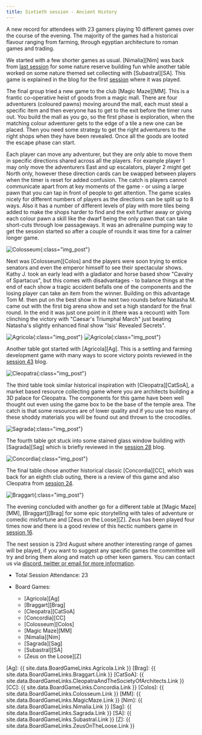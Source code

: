 ```yaml
---
title: Sixtieth session - Ancient History
---
```


A new record for attendees with 23 gamers playing 10 different games over the course of the evening. The majority of the games had a historical flavour ranging from farming, through egyptian architecture to roman games and trading. 

We started with a few shorter games as usual. [Nimalia][Nim] was back from [last session][59] for some nature reserve building fun while another table worked on some nature themed set collecting with [Subastral][SA]. This game is explained in the blog for the first [session][44] where it was played.

The final group tried a new game to the club [Magic Maze][MM]. This is a frantic co-operative heist of goods from a magic mall. There are four adventurers (coloured pawns) moving around the mall, each must steal a specific item and then everyone has to get to the exit before the timer runs out. You build the mall as you go, so the first phase is exploration, when the matching colour adventurer gets to the edge of a tile a new one can be placed. Then you need some strategy to get the right adventurers to the right shops when they have been revealed. Once all the goods are looted the escape phase can start.

 Each player can move any adventurer, but they are only able to move them in specific directions shared across all the players. For example player 1 may only move the adventurers East and up escalators, player 2 might get North only, however these direction cards can be swapped between players when the timer is reset for added confusion. The catch is players cannot communicate apart from at key moments of the game - or using a large pawn that you can tap in front of people to get attention. The game scales nicely for different numbers of players as the directions can be split up to 8 ways. Also it has a number of different levels of play with more tiles being added to make the shops harder to find and the exit further away or giving each colour pawn a skill like the dwarf being the only pawn that can take short-cuts through low passageways. It was an adrenaline pumping way to get the session started so after a couple of rounds it was time for a calmer longer game.

![Colosseum](/images/posts/2023_08_09/Colosseum01.jpg "Colosseum"){:class="img_post"}

Next was [Colosseum][Colos] and the players were soon trying to entice senators and even the emperor himself to see their spectacular shows. Kathy J. took an early lead with a gladiator and horse based show "Cavalry of Spartacus", but this comes with disadvantages - to balance things at the end of each show a tragic accident befalls one of the components and the losing player can take an item from the winner. Building on this advantage Tom M. then put on the best show in the next two rounds before Natasha M. came out with the first big arena show and set a high standard for the final round. In the end it was just one point in it (there was a recount) with Tom clinching the victory with "Caesar's Triumphal March" just beating Natasha's slightly enhanced final show "Isis' Revealed Secrets".

![Agricola](/images/posts/2023_08_09/Agricola01.jpg "Agricola"){:class="img_post"}
![Agricola](/images/posts/2023_08_09/Agricola02.jpg "Agricola"){:class="img_post"}

Another table got started with [Agricola][Ag]. This is a settling and farming development game with many ways to score victory points reviewed in the [session 43][43] blog.

![Cleopatra](/images/posts/2023_08_09/Cleopatra01.jpg "Cleopatra"){:class="img_post"}

The third table took similar historical inspiration with [Cleopatra][CatSoA], a market based resource collecting game where you are architects building a 3D palace for Cleopatra. The components for this game have been well thought out even using the game box to be the base of the temple area. The catch is that some resources are of lower quality and if you use too many of these shoddy materials you will be found out and thrown to the crocodiles.

![Sagrada](/images/posts/2023_08_09/Sagrada01.jpg "Sagrada"){:class="img_post"}

The fourth table got stuck into some stained glass window building with [Sagrada][Sag] which is briefly reviewed in the [session 28][28] blog.

![Concordia](/images/posts/2023_08_09/Concordia01.jpg "Concordia"){:class="img_post"}

The final table chose another historical classic [Concordia][CC], which was back for an eighth club outing, there is a review of this game and also Cleopatra from [session 24][24].

![Braggart](/images/posts/2023_08_09/Braggart01.jpg "Braggart"){:class="img_post"}

The evening concluded with another go for a different table at [Magic Maze][MM], [Braggart][Brag] for some epic storytelling with tales of adventure or comedic misfortune and [Zeus on the Loose][Z]. Zeus has been played four times now and there is a good review of this hectic numbers game in [session 16][16].

The next session is 23rd August where another interesting range of games will be played, if you want to suggest any specific games the committee will try and bring them along and match up other keen gamers. You can contact us via [discord, twitter or email for more information][Contact].

* Total Session Attendance: 23
* Board Games:

	 * [Agricola][Ag]
	 * [Braggart][Brag]
	 * [Cleopatra][CatSoA]
	 * [Concordia][CC]
	 * [Colosseum][Colos]
	 * [Magic Maze][MM]
	 * [Nimalia][Nim]
	 * [Sagrada][Sag]
	 * [Subastral][SA]
	 * [Zeus on the Loose][Z]


[Ag]: {{ site.data.BoardGameLinks.Agricola.Link }}
[Brag]: {{ site.data.BoardGameLinks.Braggart.Link }}
[CatSoA]: {{ site.data.BoardGameLinks.CleopatraAndTheSocietyOfArchitects.Link }}
[CC]: {{ site.data.BoardGameLinks.Concordia.Link }}
[Colos]: {{ site.data.BoardGameLinks.Colosseum.Link }}
[MM]: {{ site.data.BoardGameLinks.MagicMaze.Link }}
[Nim]: {{ site.data.BoardGameLinks.Nimalia.Link }}
[Sag]: {{ site.data.BoardGameLinks.Sagrada.Link }}
[SA]: {{ site.data.BoardGameLinks.Subastral.Link }}
[Z]: {{ site.data.BoardGameLinks.ZeusOnTheLoose.Link }}

[24]: /2022/02/23/twentyfourth-session.html
[28]: /2022/04/20/twentyeighth-session.html
[16]: /2021/10/06/sixteenth-session.html
[43]: /2022/11/16/fortythird-session.html
[44]: /2022/11/30/fortyfourth-session.html
[59]: /2023/07/26/fiftyninth-session.html

[Contact]: /Contact.html
